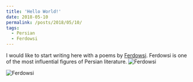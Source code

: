 ```yaml
---
title: 'Hello World!'
date: 2018-05-10
permalink: /posts/2018/05/10/
tags:
  - Persian
  - Ferdowsi
---
```


I would like to start writing here with a poems by [Ferdowsi](https://en.wikipedia.org/wiki/Ferdowsi). Ferdowsi is one of the most influential figures of Persian literature. 
![Ferdowsi](https://raw.githubusercontent.com/mnaderibeni/mnaderibeni.github.io/main/assets/img/Ferdowsi1.jpg)

![Ferdowsi](https://raw.githubusercontent.com/mnaderibeni/mnaderibeni.github.io/main/assets/img/start.jpg)

